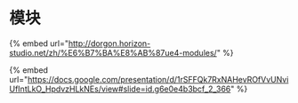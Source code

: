 # 模块

{% embed url="http://dorgon.horizon-studio.net/zh/%E6%B7%BA%E8%AB%87ue4-modules/" %}

{% embed url="https://docs.google.com/presentation/d/1rSFFQk7RxNAHevROfVvUNviUfIntLkO_HpdvzHLkNEs/view#slide=id.g6e0e4b3bcf_2_366" %}
